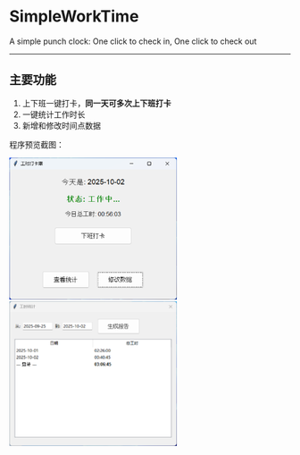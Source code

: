 # SimpleWorkTime
A simple punch clock: One click to check in, One click to check out

------
## 主要功能
1. 上下班一键打卡，**同一天可多次上下班打卡**
2. 一键统计工作时长
3. 新增和修改时间点数据

程序预览截图：

<img src="img/main_window.png" width="300">
<img src="img/statistics_window.png" width="300">
